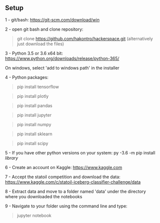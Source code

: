 ## Setup
1 - git/bash: https://git-scm.com/download/win

2 - open git bash and clone repository:

>git clone https://github.com/hakontro/hackerspace.git (alternatively just download the files)

3 - Python 3.5 or 3.6 x64 bit: https://www.python.org/downloads/release/python-365/

On windows, select 'add to windows path' in the installer

4 - Python packages:
>pip install tensorflow

>pip install plotly

>pip install pandas

>pip install jupyter

>pip install numpy

>pip install sklearn

>pip install scipy

5 - If you have other python versions on your system:
py -3.6 -m pip install _library_
    
6 - Create an account on Kaggle: https://www.kaggle.com

7 - Accept the statoil competition and download the data: https://www.kaggle.com/c/statoil-iceberg-classifier-challenge/data

8 - Extract data and move to a folder named 'data' under the directory where you downloaded the notebooks

9 - Navigate to your folder using the command line and type:
>jupyter notebook
